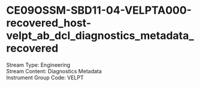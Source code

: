 # CE09OSSM-SBD11-04-VELPTA000-recovered_host-velpt_ab_dcl_diagnostics_metadata_recovered

Stream Type: Engineering<br>
Stream Content: Diagnostics Metadata<br>
Instrument Group Code: VELPT<br>
